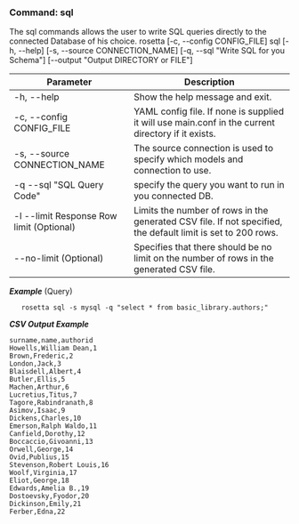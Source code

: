 ### Command:  sql
The sql commands allows the user to write SQL queries directly to the connected Database of his choice.
    rosetta [-c, --config CONFIG_FILE] sql [-h, --help] [-s, --source CONNECTION_NAME] [-q, --sql "Write SQL for you Schema"] [--output "Output DIRECTORY or FILE"]

Parameter | Description
--- | ---
-h, --help | Show the help message and exit.
-c, --config CONFIG_FILE | YAML config file.  If none is supplied it will use main.conf in the current directory if it exists.
-s, --source CONNECTION_NAME | The source connection is used to specify which models and connection to use.
-q --sql "SQL Query Code"  | specify the query you want to run in you connected DB.
-l --limit Response Row limit (Optional) | Limits the number of rows in the generated CSV file. If not specified, the default limit is set to 200 rows.
--no-limit (Optional) | Specifies that there should be no limit on the number of rows in the generated CSV file.



***Example*** (Query)
```
   rosetta sql -s mysql -q "select * from basic_library.authors;"
```
***CSV Output Example***
```CSV
surname,name,authorid
Howells,William Dean,1
Brown,Frederic,2
London,Jack,3
Blaisdell,Albert,4
Butler,Ellis,5
Machen,Arthur,6
Lucretius,Titus,7
Tagore,Rabindranath,8
Asimov,Isaac,9
Dickens,Charles,10
Emerson,Ralph Waldo,11
Canfield,Dorothy,12
Boccaccio,Givoanni,13
Orwell,George,14
Ovid,Publius,15
Stevenson,Robert Louis,16
Woolf,Virginia,17
Eliot,George,18
Edwards,Amelia B.,19
Dostoevsky,Fyodor,20
Dickinson,Emily,21
Ferber,Edna,22

```

